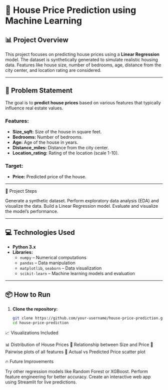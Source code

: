 # 🏡 House Price Prediction using Machine Learning

## 📊 Project Overview
This project focuses on predicting house prices using a **Linear Regression** model. The dataset is synthetically generated to simulate realistic housing data. Features like house size, number of bedrooms, age, distance from the city center, and location rating are considered.

---

## 🚀 Problem Statement
The goal is to **predict house prices** based on various features that typically influence real estate values.

### Features:
- **Size_sqft:** Size of the house in square feet.
- **Bedrooms:** Number of bedrooms.
- **Age:** Age of the house in years.
- **Distance_miles:** Distance from the city center.
- **Location_rating:** Rating of the location (scale 1-10).

### Target:
- **Price:** Predicted price of the house.

---

🚀 Project Steps

Generate a synthetic dataset.
Perform exploratory data analysis (EDA) and visualize the data.
Build a Linear Regression model.
Evaluate and visualize the model’s performance.

---

## 💻 Technologies Used
- **Python 3.x**  
- **Libraries:**  
  - `numpy` – Numerical computations  
  - `pandas` – Data manipulation  
  - `matplotlib`, `seaborn` – Data visualization  
  - `scikit-learn` – Machine learning models and evaluation  

---

## 📦 How to Run

1. **Clone the repository:**
   ```bash
   git clone https://github.com/your-username/house-price-prediction.git
   cd house-price-prediction

📈 Visualizations Included

📊 Distribution of House Prices
📏 Relationship between Size and Price
🧩 Pairwise plots of all features
🎯 Actual vs Predicted Price scatter plot

🔥 Future Improvements

Try other regression models like Random Forest or XGBoost.
Perform feature engineering for better accuracy.
Create an interactive web app using Streamlit for live predictions.

